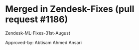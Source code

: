 # Merged in Zendesk-Fixes (pull request #1186)

Zendesk-ML-Fixes-31st-August

Approved-by: Abtisam Ahmed Ansari
